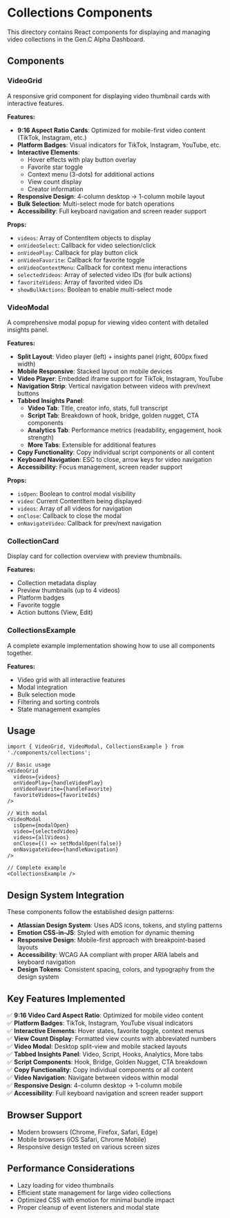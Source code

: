 # Collections Components

This directory contains React components for displaying and managing video collections in the Gen.C Alpha Dashboard.

## Components

### VideoGrid

A responsive grid component for displaying video thumbnail cards with interactive features.

**Features:**
- **9:16 Aspect Ratio Cards**: Optimized for mobile-first video content (TikTok, Instagram, etc.)
- **Platform Badges**: Visual indicators for TikTok, Instagram, YouTube, etc.
- **Interactive Elements**: 
  - Hover effects with play button overlay
  - Favorite star toggle
  - Context menu (3-dots) for additional actions
  - View count display
  - Creator information
- **Responsive Design**: 4-column desktop → 1-column mobile layout
- **Bulk Selection**: Multi-select mode for batch operations
- **Accessibility**: Full keyboard navigation and screen reader support

**Props:**
- `videos`: Array of ContentItem objects to display
- `onVideoSelect`: Callback for video selection/click
- `onVideoPlay`: Callback for play button click
- `onVideoFavorite`: Callback for favorite toggle
- `onVideoContextMenu`: Callback for context menu interactions
- `selectedVideos`: Array of selected video IDs (for bulk actions)
- `favoriteVideos`: Array of favorited video IDs
- `showBulkActions`: Boolean to enable multi-select mode

### VideoModal

A comprehensive modal popup for viewing video content with detailed insights panel.

**Features:**
- **Split Layout**: Video player (left) + insights panel (right, 600px fixed width)
- **Mobile Responsive**: Stacked layout on mobile devices
- **Video Player**: Embedded iframe support for TikTok, Instagram, YouTube
- **Navigation Strip**: Vertical navigation between videos with prev/next buttons
- **Tabbed Insights Panel**:
  - **Video Tab**: Title, creator info, stats, full transcript
  - **Script Tab**: Breakdown of hook, bridge, golden nugget, CTA components
  - **Analytics Tab**: Performance metrics (readability, engagement, hook strength)
  - **More Tabs**: Extensible for additional features
- **Copy Functionality**: Copy individual script components or all content
- **Keyboard Navigation**: ESC to close, arrow keys for video navigation
- **Accessibility**: Focus management, screen reader support

**Props:**
- `isOpen`: Boolean to control modal visibility
- `video`: Current ContentItem being displayed
- `videos`: Array of all videos for navigation
- `onClose`: Callback to close the modal
- `onNavigateVideo`: Callback for prev/next navigation

### CollectionCard

Display card for collection overview with preview thumbnails.

**Features:**
- Collection metadata display
- Preview thumbnails (up to 4 videos)
- Platform badges
- Favorite toggle
- Action buttons (View, Edit)

### CollectionsExample

A complete example implementation showing how to use all components together.

**Features:**
- Video grid with all interactive features
- Modal integration
- Bulk selection mode
- Filtering and sorting controls
- State management examples

## Usage

```tsx
import { VideoGrid, VideoModal, CollectionsExample } from './components/collections';

// Basic usage
<VideoGrid 
  videos={videos}
  onVideoPlay={handleVideoPlay}
  onVideoFavorite={handleFavorite}
  favoriteVideos={favoriteIds}
/>

// With modal
<VideoModal
  isOpen={modalOpen}
  video={selectedVideo}
  videos={allVideos}
  onClose={() => setModalOpen(false)}
  onNavigateVideo={handleNavigation}
/>

// Complete example
<CollectionsExample />
```

## Design System Integration

These components follow the established design patterns:

- **Atlassian Design System**: Uses ADS icons, tokens, and styling patterns
- **Emotion CSS-in-JS**: Styled with emotion for dynamic theming
- **Responsive Design**: Mobile-first approach with breakpoint-based layouts
- **Accessibility**: WCAG AA compliant with proper ARIA labels and keyboard navigation
- **Design Tokens**: Consistent spacing, colors, and typography from the design system

## Key Features Implemented

✅ **9:16 Video Card Aspect Ratio**: Optimized for mobile video content  
✅ **Platform Badges**: TikTok, Instagram, YouTube visual indicators  
✅ **Interactive Elements**: Hover states, favorite toggle, context menus  
✅ **View Count Display**: Formatted view counts with abbreviated numbers  
✅ **Video Modal**: Desktop split-view and mobile stacked layouts  
✅ **Tabbed Insights Panel**: Video, Script, Hooks, Analytics, More tabs  
✅ **Script Components**: Hook, Bridge, Golden Nugget, CTA breakdown  
✅ **Copy Functionality**: Copy individual components or all content  
✅ **Video Navigation**: Navigate between videos within modal  
✅ **Responsive Design**: 4-column desktop → 1-column mobile  
✅ **Accessibility**: Full keyboard navigation and screen reader support  

## Browser Support

- Modern browsers (Chrome, Firefox, Safari, Edge)
- Mobile browsers (iOS Safari, Chrome Mobile)
- Responsive design tested on various screen sizes

## Performance Considerations

- Lazy loading for video thumbnails
- Efficient state management for large video collections
- Optimized CSS with emotion for minimal bundle impact
- Proper cleanup of event listeners and modal state